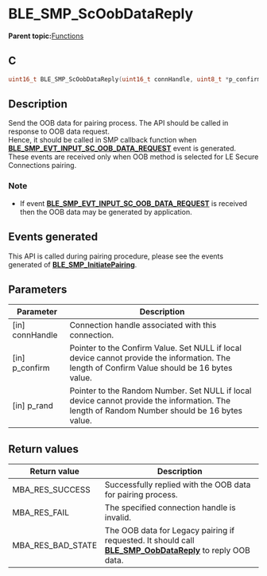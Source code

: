 # BLE\_SMP\_ScOobDataReply

**Parent topic:**[Functions](GUID-9CB8F27C-7921-4D62-8EBB-A41DD9F9D4D4.md)

## C

```c
uint16_t BLE_SMP_ScOobDataReply(uint16_t connHandle, uint8_t *p_confirm, uint8_t *p_rand);
```

## Description

Send the OOB data for pairing process. The API should be called in response to OOB data request.<br />Hence, it should be called in SMP callback function when **[BLE\_SMP\_EVT\_INPUT\_SC\_OOB\_DATA\_REQUEST](GUID-DA3C91C3-3ACA-4850-B469-FDF748DD2D87.md)** event is generated.<br />These events are received only when OOB method is selected for LE Secure Connections pairing.

### Note

-   If event **[BLE\_SMP\_EVT\_INPUT\_SC\_OOB\_DATA\_REQUEST](GUID-DA3C91C3-3ACA-4850-B469-FDF748DD2D87.md)** is received then the OOB data may be generated by application.


## Events generated

This API is called during pairing procedure, please see the events generated of **[BLE\_SMP\_InitiatePairing](GUID-8F2CEAE0-3C28-4A9B-8A69-166F2E5F2B67.md)**.

## Parameters

|Parameter|Description|
|---------|-----------|
|\[in\] connHandle|Connection handle associated with this connection.|
|\[in\] p\_confirm|Pointer to the Confirm Value. Set NULL if local device cannot provide the information. The length of Confirm Value should be 16 bytes value.|
|\[in\] p\_rand|Pointer to the Random Number. Set NULL if local device cannot provide the information. The length of Random Number should be 16 bytes value.|

## Return values

|Return value|Description|
|------------|-----------|
|MBA\_RES\_SUCCESS|Successfully replied with the OOB data for pairing process.|
|MBA\_RES\_FAIL|The specified connection handle is invalid.|
|MBA\_RES\_BAD\_STATE|The OOB data for Legacy pairing if requested. It should call **[BLE\_SMP\_OobDataReply](GUID-9AA3A711-526A-4494-A4FB-2852612A27BD.md)** to reply OOB data.|

